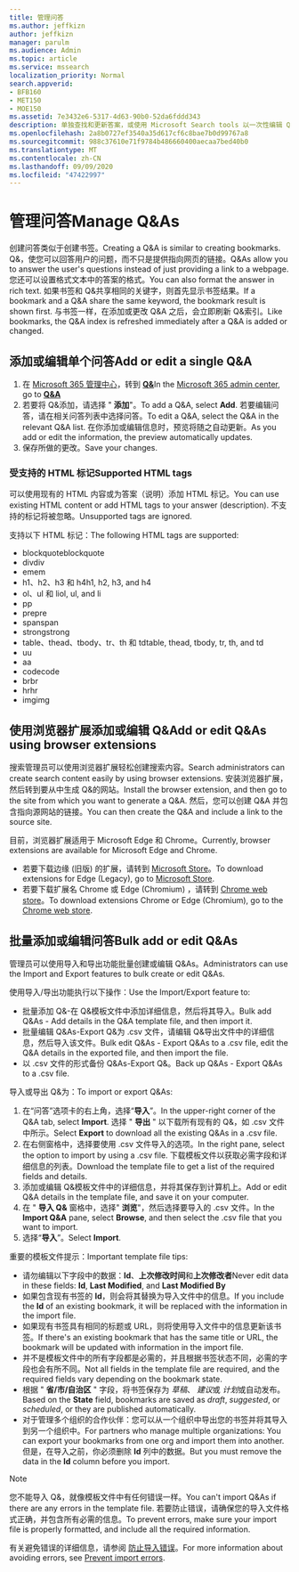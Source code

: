```yaml
---
title: 管理问答
ms.author: jeffkizn
author: jeffkizn
manager: parulm
ms.audience: Admin
ms.topic: article
ms.service: mssearch
localization_priority: Normal
search.appverid:
- BFB160
- MET150
- MOE150
ms.assetid: 7e3432e6-5317-4d63-90b0-52da6fddd343
description: 单独查找和更新答案，或使用 Microsoft Search tools 以一次性编辑 Q&。
ms.openlocfilehash: 2a8b0727ef3540a35d617cf6c8bae7b0d99767a8
ms.sourcegitcommit: 988c37610e71f9784b486660400aecaa7bed40b0
ms.translationtype: MT
ms.contentlocale: zh-CN
ms.lasthandoff: 09/09/2020
ms.locfileid: "47422997"
---
```

# <a name="manage-qas"></a><span data-ttu-id="d08b2-103">管理问答</span><span class="sxs-lookup"><span data-stu-id="d08b2-103">Manage Q&As</span></span>

<span data-ttu-id="d08b2-104">创建问答类似于创建书签。</span><span class="sxs-lookup"><span data-stu-id="d08b2-104">Creating a Q&A is similar to creating bookmarks.</span></span> <span data-ttu-id="d08b2-105">Q&，使您可以回答用户的问题，而不只是提供指向网页的链接。</span><span class="sxs-lookup"><span data-stu-id="d08b2-105">Q&As allow you to answer the user's questions instead of just providing a link to a webpage.</span></span> <span data-ttu-id="d08b2-106">您还可以设置格式文本中的答案的格式。</span><span class="sxs-lookup"><span data-stu-id="d08b2-106">You can also format the answer in rich text.</span></span> <span data-ttu-id="d08b2-107">如果书签和 Q&共享相同的关键字，则首先显示书签结果。</span><span class="sxs-lookup"><span data-stu-id="d08b2-107">If a bookmark and a Q&A share the same keyword, the bookmark result is shown first.</span></span> <span data-ttu-id="d08b2-108">与书签一样，在添加或更改 Q&A 之后，会立即刷新 Q&索引。</span><span class="sxs-lookup"><span data-stu-id="d08b2-108">Like bookmarks, the Q&A index is refreshed immediately after a Q&A is added or changed.</span></span>

## <a name="add-or-edit-a-single-qa"></a><span data-ttu-id="d08b2-109">添加或编辑单个问答</span><span class="sxs-lookup"><span data-stu-id="d08b2-109">Add or edit a single Q&A</span></span>

1. <span data-ttu-id="d08b2-110">在 [Microsoft 365 管理中心](https://admin.microsoft.com)，转到 [**Q&**](https://admin.microsoft.com/Adminportal/Home#/MicrosoftSearch/qnas)</span><span class="sxs-lookup"><span data-stu-id="d08b2-110">In the [Microsoft 365 admin center](https://admin.microsoft.com), go to [**Q&A**](https://admin.microsoft.com/Adminportal/Home#/MicrosoftSearch/qnas)</span></span>
1. <span data-ttu-id="d08b2-111">若要将 Q&添加，请选择 " **添加**"。</span><span class="sxs-lookup"><span data-stu-id="d08b2-111">To add a Q&A, select **Add**.</span></span>
<span data-ttu-id="d08b2-112">若要编辑问答，请在相关问答列表中选择问答。</span><span class="sxs-lookup"><span data-stu-id="d08b2-112">To edit a Q&A, select the Q&A in the relevant Q&A list.</span></span> <span data-ttu-id="d08b2-113">在你添加或编辑信息时，预览将随之自动更新。</span><span class="sxs-lookup"><span data-stu-id="d08b2-113">As you add or edit the information, the preview automatically updates.</span></span>
1. <span data-ttu-id="d08b2-114">保存所做的更改。</span><span class="sxs-lookup"><span data-stu-id="d08b2-114">Save your changes.</span></span>

### <a name="supported-html-tags"></a><span data-ttu-id="d08b2-115">受支持的 HTML 标记</span><span class="sxs-lookup"><span data-stu-id="d08b2-115">Supported HTML tags</span></span>

<span data-ttu-id="d08b2-116">可以使用现有的 HTML 内容或为答案（说明）添加 HTML 标记。</span><span class="sxs-lookup"><span data-stu-id="d08b2-116">You can use existing HTML content or add HTML tags to your answer (description).</span></span> <span data-ttu-id="d08b2-117">不支持的标记将被忽略。</span><span class="sxs-lookup"><span data-stu-id="d08b2-117">Unsupported tags are ignored.</span></span>

<span data-ttu-id="d08b2-118">支持以下 HTML 标记：</span><span class="sxs-lookup"><span data-stu-id="d08b2-118">The following HTML tags are supported:</span></span>

- <span data-ttu-id="d08b2-119">blockquote</span><span class="sxs-lookup"><span data-stu-id="d08b2-119">blockquote</span></span>
- <span data-ttu-id="d08b2-120">div</span><span class="sxs-lookup"><span data-stu-id="d08b2-120">div</span></span>
- <span data-ttu-id="d08b2-121">em</span><span class="sxs-lookup"><span data-stu-id="d08b2-121">em</span></span>
- <span data-ttu-id="d08b2-122">h1、h2、h3 和 h4</span><span class="sxs-lookup"><span data-stu-id="d08b2-122">h1, h2, h3, and h4</span></span>
- <span data-ttu-id="d08b2-123">ol、ul 和 li</span><span class="sxs-lookup"><span data-stu-id="d08b2-123">ol, ul, and li</span></span>
- <span data-ttu-id="d08b2-124">p</span><span class="sxs-lookup"><span data-stu-id="d08b2-124">p</span></span>
- <span data-ttu-id="d08b2-125">pre</span><span class="sxs-lookup"><span data-stu-id="d08b2-125">pre</span></span>
- <span data-ttu-id="d08b2-126">span</span><span class="sxs-lookup"><span data-stu-id="d08b2-126">span</span></span>
- <span data-ttu-id="d08b2-127">strong</span><span class="sxs-lookup"><span data-stu-id="d08b2-127">strong</span></span>
- <span data-ttu-id="d08b2-128">table、thead、tbody、tr、th 和 td</span><span class="sxs-lookup"><span data-stu-id="d08b2-128">table, thead, tbody, tr, th, and td</span></span>
- <span data-ttu-id="d08b2-129">u</span><span class="sxs-lookup"><span data-stu-id="d08b2-129">u</span></span>
- <span data-ttu-id="d08b2-130">a</span><span class="sxs-lookup"><span data-stu-id="d08b2-130">a</span></span>
- <span data-ttu-id="d08b2-131">code</span><span class="sxs-lookup"><span data-stu-id="d08b2-131">code</span></span>
- <span data-ttu-id="d08b2-132">br</span><span class="sxs-lookup"><span data-stu-id="d08b2-132">br</span></span>
- <span data-ttu-id="d08b2-133">hr</span><span class="sxs-lookup"><span data-stu-id="d08b2-133">hr</span></span>
- <span data-ttu-id="d08b2-134">img</span><span class="sxs-lookup"><span data-stu-id="d08b2-134">img</span></span>

## <a name="add-or-edit-qas-using-browser-extensions"></a><span data-ttu-id="d08b2-135">使用浏览器扩展添加或编辑 Q&</span><span class="sxs-lookup"><span data-stu-id="d08b2-135">Add or edit Q&As using browser extensions</span></span>

<span data-ttu-id="d08b2-136">搜索管理员可以使用浏览器扩展轻松创建搜索内容。</span><span class="sxs-lookup"><span data-stu-id="d08b2-136">Search administrators can create search content easily by using browser extensions.</span></span> <span data-ttu-id="d08b2-137">安装浏览器扩展，然后转到要从中生成 Q&的网站。</span><span class="sxs-lookup"><span data-stu-id="d08b2-137">Install the browser extension, and then go to the site from which you want to generate a Q&A.</span></span> <span data-ttu-id="d08b2-138">然后，您可以创建 Q&A 并包含指向源网站的链接。</span><span class="sxs-lookup"><span data-stu-id="d08b2-138">You can then create the Q&A and include a link to the source site.</span></span>

<span data-ttu-id="d08b2-139">目前，浏览器扩展适用于 Microsoft Edge 和 Chrome。</span><span class="sxs-lookup"><span data-stu-id="d08b2-139">Currently, browser extensions are available for Microsoft Edge and Chrome.</span></span>

- <span data-ttu-id="d08b2-140">若要下载边缘 (旧版) 的扩展，请转到 [Microsoft Store](https://www.microsoft.com/p/microsoft-search-content-creator/9nrqdbcbwq55?activetab=pivot:overviewtab)。</span><span class="sxs-lookup"><span data-stu-id="d08b2-140">To download extensions for Edge (Legacy), go to [Microsoft Store](https://www.microsoft.com/p/microsoft-search-content-creator/9nrqdbcbwq55?activetab=pivot:overviewtab).</span></span>
- <span data-ttu-id="d08b2-141">若要下载扩展名 Chrome 或 Edge (Chromium) ，请转到 [Chrome web store](https://chrome.google.com/webstore/detail/microsoft-search-content/nocnablpaoeecfmfnjoheefkogmleipm)。</span><span class="sxs-lookup"><span data-stu-id="d08b2-141">To download extensions Chrome or Edge (Chromium), go to the [Chrome web store](https://chrome.google.com/webstore/detail/microsoft-search-content/nocnablpaoeecfmfnjoheefkogmleipm).</span></span>

## <a name="bulk-add-or-edit-qas"></a><span data-ttu-id="d08b2-142">批量添加或编辑问答</span><span class="sxs-lookup"><span data-stu-id="d08b2-142">Bulk add or edit Q&As</span></span>

<span data-ttu-id="d08b2-143">管理员可以使用导入和导出功能批量创建或编辑 Q&As。</span><span class="sxs-lookup"><span data-stu-id="d08b2-143">Administrators can use the Import and Export features to bulk create or edit Q&As.</span></span>

<span data-ttu-id="d08b2-144">使用导入/导出功能执行以下操作：</span><span class="sxs-lookup"><span data-stu-id="d08b2-144">Use the Import/Export feature to:</span></span>

- <span data-ttu-id="d08b2-145">批量添加 Q&-在 Q&模板文件中添加详细信息，然后将其导入。</span><span class="sxs-lookup"><span data-stu-id="d08b2-145">Bulk add Q&As - Add details in the Q&A template file, and then import it.</span></span>
- <span data-ttu-id="d08b2-146">批量编辑 Q&As-Export Q&为 .csv 文件，请编辑 Q&导出文件中的详细信息，然后导入该文件。</span><span class="sxs-lookup"><span data-stu-id="d08b2-146">Bulk edit Q&As - Export Q&As to a .csv file, edit the Q&A details in the exported file, and then import the file.</span></span>
- <span data-ttu-id="d08b2-147">以 .csv 文件的形式备份 Q&As-Export Q&。</span><span class="sxs-lookup"><span data-stu-id="d08b2-147">Back up Q&As - Export Q&As to a .csv file.</span></span>

<span data-ttu-id="d08b2-148">导入或导出 Q&为：</span><span class="sxs-lookup"><span data-stu-id="d08b2-148">To import or export Q&As:</span></span>

1. <span data-ttu-id="d08b2-149">在“问答”选项卡的右上角，选择“**导入**”。</span><span class="sxs-lookup"><span data-stu-id="d08b2-149">In the upper-right corner of the Q&A tab, select **Import**.</span></span>
<span data-ttu-id="d08b2-150">选择 " **导出** " 以下载所有现有的 Q&，如 .csv 文件中所示。</span><span class="sxs-lookup"><span data-stu-id="d08b2-150">Select **Export** to download all the existing Q&As in a .csv file.</span></span>
1. <span data-ttu-id="d08b2-151">在右侧窗格中，选择要使用 .csv 文件导入的选项。</span><span class="sxs-lookup"><span data-stu-id="d08b2-151">In the right pane, select the option to import by using a .csv file.</span></span> <span data-ttu-id="d08b2-152">下载模板文件以获取必需字段和详细信息的列表。</span><span class="sxs-lookup"><span data-stu-id="d08b2-152">Download the template file to get a list of the required fields and details.</span></span>
1. <span data-ttu-id="d08b2-153">添加或编辑 Q&模板文件中的详细信息，并将其保存到计算机上。</span><span class="sxs-lookup"><span data-stu-id="d08b2-153">Add or edit Q&A details in the template file, and save it on your computer.</span></span>
1. <span data-ttu-id="d08b2-154">在 " **导入 Q&** 窗格中，选择" **浏览**"，然后选择要导入的 .csv 文件。</span><span class="sxs-lookup"><span data-stu-id="d08b2-154">In the **Import Q&A** pane, select **Browse**, and then select the .csv file that you want to import.</span></span>
1. <span data-ttu-id="d08b2-155">选择“**导入**”。</span><span class="sxs-lookup"><span data-stu-id="d08b2-155">Select **Import**.</span></span>

<span data-ttu-id="d08b2-156">重要的模板文件提示：</span><span class="sxs-lookup"><span data-stu-id="d08b2-156">Important template file tips:</span></span>

- <span data-ttu-id="d08b2-157">请勿编辑以下字段中的数据：**Id**、**上次修改时间**和**上次修改者**</span><span class="sxs-lookup"><span data-stu-id="d08b2-157">Never edit data in these fields: **Id**, **Last Modified**, and **Last Modified By**</span></span>
- <span data-ttu-id="d08b2-158">如果包含现有书签的 **Id**，则会将其替换为导入文件中的信息。</span><span class="sxs-lookup"><span data-stu-id="d08b2-158">If you include the **Id** of an existing bookmark, it will be replaced with the information in the import file.</span></span>
- <span data-ttu-id="d08b2-159">如果现有书签具有相同的标题或 URL，则将使用导入文件中的信息更新该书签。</span><span class="sxs-lookup"><span data-stu-id="d08b2-159">If there's an existing bookmark that has the same title or URL, the bookmark will be updated with information in the import file.</span></span>
- <span data-ttu-id="d08b2-160">并不是模板文件中的所有字段都是必需的，并且根据书签状态不同，必需的字段也会有所不同。</span><span class="sxs-lookup"><span data-stu-id="d08b2-160">Not all fields in the template file are required, and the required fields vary depending on the bookmark state.</span></span>
- <span data-ttu-id="d08b2-161">根据 " **省/市/自治区** " 字段，将书签保存为 *草稿*、 *建议*或 *计划*或自动发布。</span><span class="sxs-lookup"><span data-stu-id="d08b2-161">Based on the **State** field, bookmarks are saved as *draft*, *suggested*, or *scheduled*, or they are published automatically.</span></span>
- <span data-ttu-id="d08b2-162">对于管理多个组织的合作伙伴：您可以从一个组织中导出您的书签并将其导入到另一个组织中。</span><span class="sxs-lookup"><span data-stu-id="d08b2-162">For partners who manage multiple organizations: You can export your bookmarks from one org and import them into another.</span></span> <span data-ttu-id="d08b2-163">但是，在导入之前，你必须删除 **Id** 列中的数据。</span><span class="sxs-lookup"><span data-stu-id="d08b2-163">But you must remove the data in the **Id** column before you import.</span></span>

> [!NOTE]
> <span data-ttu-id="d08b2-164">您不能导入 Q&，就像模板文件中有任何错误一样。</span><span class="sxs-lookup"><span data-stu-id="d08b2-164">You can't import Q&As if there are any errors in the template file.</span></span> <span data-ttu-id="d08b2-165">若要防止错误，请确保您的导入文件格式正确，并包含所有必需的信息。</span><span class="sxs-lookup"><span data-stu-id="d08b2-165">To prevent errors, make sure your import file is properly formatted, and include all the required information.</span></span>

<span data-ttu-id="d08b2-166">有关避免错误的详细信息，请参阅 [防止导入错误](manage-bookmarks.md#prevent-import-errors)。</span><span class="sxs-lookup"><span data-stu-id="d08b2-166">For more information about avoiding errors, see [Prevent import errors](manage-bookmarks.md#prevent-import-errors).</span></span>
